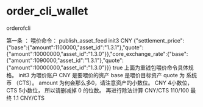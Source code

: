 # order_cli_wallet
orderofcli

第一条 ： 喂价命令：
publish_asset_feed init3 CNY {"settlement_price":{"base":{"amount":1100000,"asset_id":"1.3.1"},"quote":{"amount":10000000,"asset_id":"1.3.0"}},"core_exchange_rate":{"base":{"amount":1090000,"asset_id":"1.3.1"},"quote":{"amount":10000000,"asset_id":"1.3.0"}}} true
上面为重钱包喂价命令具体规格。   init3 为喂价账户   CNY 是要喂价的资产   base 是喂价目标资产  quote 为 系统币 （CTS）。
amount 为何会那么多0，请注意资产的小数位。 CNY 4小数位，  CTS 5小数位， 所以请删减掉 0 的位数。 再进行除法计算 CNY/CTS   110/100 最终   1.1 CNY/CTS
